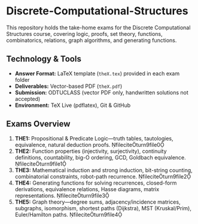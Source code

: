 # Discrete-Computational-Structures
This repository holds the take-home exams for the Discrete Computational Structures course, covering logic, proofs, set theory, functions, combinatorics, relations, graph algorithms, and generating functions.

## Technology & Tools
- **Answer Format:** LaTeX template (`theX.tex`) provided in each exam folder
- **Deliverables:** Vector-based PDF (`theX.pdf`)  
- **Submission:** ODTUCLASS (vector PDF only, handwritten solutions not accepted)
- **Environment:** TeX Live (pdflatex), Git & GitHub

## Exams Overview

1. **THE1:** Propositional & Predicate Logic—truth tables, tautologies, equivalence, natural deduction proofs. fileciteturn9file0
2. **THE2:** Function properties (injectivity, surjectivity), continuity definitions, countability, big-O ordering, GCD, Goldbach equivalence. fileciteturn9file1
3. **THE3:** Mathematical induction and strong induction, bit-string counting, combinatorial constraints, robot-path recurrence. fileciteturn9file2
4. **THE4:** Generating functions for solving recurrences, closed-form derivations, equivalence relations, Hasse diagrams, matrix representations. fileciteturn9file3
5. **THE5:** Graph theory—degree sums, adjacency/incidence matrices, subgraphs, isomorphism, shortest paths (Dijkstra), MST (Kruskal/Prim), Euler/Hamilton paths. fileciteturn9file4
